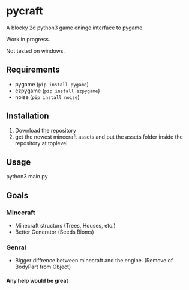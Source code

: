 # pycraft

A blocky 2d python3 game eninge interface to pygame.

Work in progress.


Not tested on windows. 

## Requirements

* pygame (`pip install pygame`)
* ezpygame (`pip install ezpygame`)
* noise (`pip install noise`)

## Installation
1. Download the repository
2. get the newest minecraft assets and put the assets folder inside the repository at toplevel
## Usage
python3 main.py
## Goals
### Minecraft
* Minecraft structurs (Trees, Houses, etc.)
* Better Generator (Seeds,Bioms)
### Genral
* Bigger diffrence between minecraft and the engine. (Remove of BodyPart from Object)
#### Any help would be great
